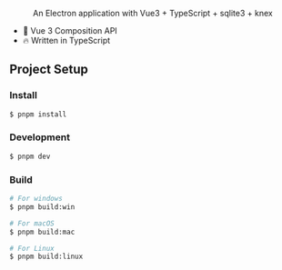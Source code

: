 <p align="center">An Electron application with Vue3 + TypeScript + sqlite3 + knex</p>

- 💪 Vue 3 Composition API
- 🔥 Written in TypeScript

## Project Setup

### Install

```bash
$ pnpm install
```

### Development

```bash
$ pnpm dev
```

### Build

```bash
# For windows
$ pnpm build:win

# For macOS
$ pnpm build:mac

# For Linux
$ pnpm build:linux
```